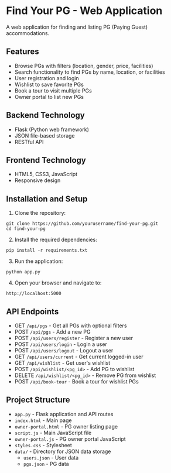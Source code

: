 # Find Your PG - Web Application

A web application for finding and listing PG (Paying Guest) accommodations.

## Features

- Browse PGs with filters (location, gender, price, facilities)
- Search functionality to find PGs by name, location, or facilities
- User registration and login
- Wishlist to save favorite PGs
- Book a tour to visit multiple PGs
- Owner portal to list new PGs

## Backend Technology

- Flask (Python web framework)
- JSON file-based storage
- RESTful API

## Frontend Technology

- HTML5, CSS3, JavaScript
- Responsive design

## Installation and Setup

1. Clone the repository:
```
git clone https://github.com/yourusername/find-your-pg.git
cd find-your-pg
```

2. Install the required dependencies:
```
pip install -r requirements.txt
```

3. Run the application:
```
python app.py
```

4. Open your browser and navigate to:
```
http://localhost:5000
```

## API Endpoints

- GET `/api/pgs` - Get all PGs with optional filters
- POST `/api/pgs` - Add a new PG
- POST `/api/users/register` - Register a new user
- POST `/api/users/login` - Login a user
- POST `/api/users/logout` - Logout a user
- GET `/api/users/current` - Get current logged-in user
- GET `/api/wishlist` - Get user's wishlist
- POST `/api/wishlist/<pg_id>` - Add PG to wishlist
- DELETE `/api/wishlist/<pg_id>` - Remove PG from wishlist
- POST `/api/book-tour` - Book a tour for wishlist PGs

## Project Structure

- `app.py` - Flask application and API routes
- `index.html` - Main page
- `owner-portal.html` - PG owner listing page
- `script.js` - Main JavaScript file
- `owner-portal.js` - PG owner portal JavaScript
- `styles.css` - Stylesheet
- `data/` - Directory for JSON data storage
  - `users.json` - User data
  - `pgs.json` - PG data 